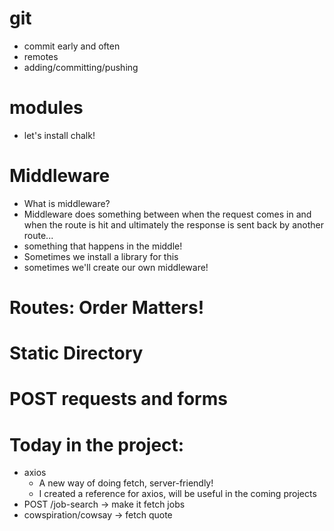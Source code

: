 # git 
- commit early and often
- remotes
- adding/committing/pushing
# modules
- let's install chalk!
# Middleware
- What is middleware?
- Middleware does something between when the request comes in and when the route is hit and ultimately the response is sent back by another route... 
- something that happens in the middle!
- Sometimes we install a library for this
- sometimes we'll create our own middleware!
# Routes: Order Matters!

# Static Directory
# POST requests and forms

# Today in the project:
- axios
  - A new way of doing fetch, server-friendly!
  - I created a reference for axios, will be useful in the coming projects
- POST /job-search -> make it fetch jobs
- cowspiration/cowsay -> fetch quote

 